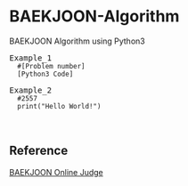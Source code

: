 # BAEKJOON-Algorithm
BAEKJOON Algorithm using Python3

<pre>Example_1<code>
  #[Problem number]
  [Python3 Code]
</code></pre>
<pre>Example_2<code>
  #2557
  print("Hello World!")
</code></pre>

<br>

## Reference
[BAEKJOON Online Judge](https://www.acmicpc.net/)
